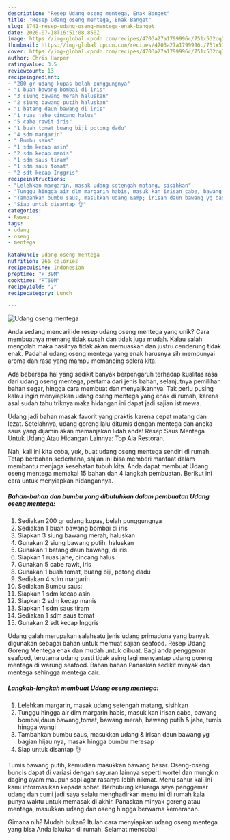 ```yaml
---
description: "Resep Udang oseng mentega, Enak Banget"
title: "Resep Udang oseng mentega, Enak Banget"
slug: 1741-resep-udang-oseng-mentega-enak-banget
date: 2020-07-18T16:51:08.850Z
image: https://img-global.cpcdn.com/recipes/4703a27a1799996c/751x532cq70/udang-oseng-mentega-foto-resep-utama.jpg
thumbnail: https://img-global.cpcdn.com/recipes/4703a27a1799996c/751x532cq70/udang-oseng-mentega-foto-resep-utama.jpg
cover: https://img-global.cpcdn.com/recipes/4703a27a1799996c/751x532cq70/udang-oseng-mentega-foto-resep-utama.jpg
author: Chris Harper
ratingvalue: 3.5
reviewcount: 13
recipeingredient:
- "200 gr udang kupas belah punggungnya"
- "1 buah bawang bombai di iris"
- "3 siung bawang merah haluskan"
- "2 siung bawang putih haluskan"
- "1 batang daun bawang di iris"
- "1 ruas jahe cincang halus"
- "5 cabe rawit iris"
- "1 buah tomat buang biji potong dadu"
- "4 sdm margarin"
- " Bumbu saus"
- "1 sdm kecap asin"
- "2 sdm kecap manis"
- "1 sdm saus tiram"
- "1 sdm saus tomat"
- "2 sdt kecap Inggris"
recipeinstructions:
- "Lelehkan margarin, masak udang setengah matang, sisihkan"
- "Tunggu hingga air dlm margarin habis, masuk kan irisan cabe, bawang bombai,daun bawang,tomat, bawang merah, bawang putih &amp; jahe, tumis hingga wangi"
- "Tambahkan bumbu saus, masukkan udang &amp; irisan daun bawang yg bagian hijau nya, masak hingga bumbu meresap"
- "Siap untuk disantap 👌"
categories:
- Resep
tags:
- udang
- oseng
- mentega

katakunci: udang oseng mentega 
nutrition: 266 calories
recipecuisine: Indonesian
preptime: "PT39M"
cooktime: "PT60M"
recipeyield: "2"
recipecategory: Lunch

---
```



![Udang oseng mentega](https://img-global.cpcdn.com/recipes/4703a27a1799996c/751x532cq70/udang-oseng-mentega-foto-resep-utama.jpg)

Anda sedang mencari ide resep udang oseng mentega yang unik? Cara membuatnya memang tidak susah dan tidak juga mudah. Kalau salah mengolah maka hasilnya tidak akan memuaskan dan justru cenderung tidak enak. Padahal udang oseng mentega yang enak harusnya sih mempunyai aroma dan rasa yang mampu memancing selera kita.

Ada beberapa hal yang sedikit banyak berpengaruh terhadap kualitas rasa dari udang oseng mentega, pertama dari jenis bahan, selanjutnya pemilihan bahan segar, hingga cara membuat dan menyajikannya. Tak perlu pusing kalau ingin menyiapkan udang oseng mentega yang enak di rumah, karena asal sudah tahu triknya maka hidangan ini dapat jadi sajian istimewa.

Udang jadi bahan masak favorit yang praktis karena cepat matang dan lezat. Setelahnya, udang goreng lalu ditumis dengan mentega dan aneka saus yang dijamin akan memanjakan lidah anda! Resep Saus Mentega Untuk Udang Atau Hidangan Lainnya: Top Ala Restoran.


Nah, kali ini kita coba, yuk, buat udang oseng mentega sendiri di rumah. Tetap berbahan sederhana, sajian ini bisa memberi manfaat dalam membantu menjaga kesehatan tubuh kita. Anda dapat membuat Udang oseng mentega memakai 15 bahan dan 4 langkah pembuatan. Berikut ini cara untuk menyiapkan hidangannya.

<!--inarticleads1-->

##### Bahan-bahan dan bumbu yang dibutuhkan dalam pembuatan Udang oseng mentega:

1. Sediakan 200 gr udang kupas, belah punggungnya
1. Sediakan 1 buah bawang bombai di iris
1. Siapkan 3 siung bawang merah, haluskan
1. Gunakan 2 siung bawang putih, haluskan
1. Gunakan 1 batang daun bawang, di iris
1. Siapkan 1 ruas jahe, cincang halus
1. Gunakan 5 cabe rawit, iris
1. Gunakan 1 buah tomat, buang biji, potong dadu
1. Sediakan 4 sdm margarin
1. Sediakan  Bumbu saus:
1. Siapkan 1 sdm kecap asin
1. Siapkan 2 sdm kecap manis
1. Siapkan 1 sdm saus tiram
1. Sediakan 1 sdm saus tomat
1. Gunakan 2 sdt kecap Inggris


Udang galah merupakan salahsatu jenis udang primadona yang banyak digunakan sebagai bahan untuk memuat sajian seafood. Resep Udang Goreng Mentega enak dan mudah untuk dibuat. Bagi anda penggemar seafood, terutama udang pasti tidak asing lagi menyantap udang goreng mentega di warung seafood. Bahan bahan Panaskan sedikit minyak dan mentega sehingga mentega cair. 

<!--inarticleads2-->

##### Langkah-langkah membuat Udang oseng mentega:

1. Lelehkan margarin, masak udang setengah matang, sisihkan
1. Tunggu hingga air dlm margarin habis, masuk kan irisan cabe, bawang bombai,daun bawang,tomat, bawang merah, bawang putih &amp; jahe, tumis hingga wangi
1. Tambahkan bumbu saus, masukkan udang &amp; irisan daun bawang yg bagian hijau nya, masak hingga bumbu meresap
1. Siap untuk disantap 👌


Tumis bawang putih, kemudian masukkan bawang besar. Oseng-oseng buncis dapat di variasi dengan sayuran lainnya seperti wortel dan mungkin daging ayam maupun sapi agar rasanya lebih nikmat. Menu sahur kali ini kami informasikan kepada sobat. Berhubung keluarga saya penggemar udang dan cumi jadi saya selalu menghadirkan menu ini di rumah kala punya waktu untuk memasak di akhir. Panaskan minyak goreng atau mentega, masukkan udang dan oseng hingga berwarna kemerahan. 

Gimana nih? Mudah bukan? Itulah cara menyiapkan udang oseng mentega yang bisa Anda lakukan di rumah. Selamat mencoba!
